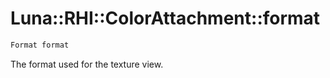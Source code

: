 # Luna::RHI::ColorAttachment::format

```c++
Format format
```

The format used for the texture view. 

